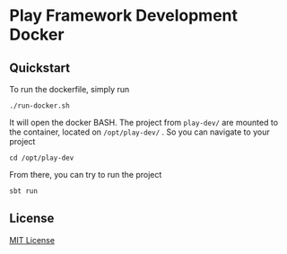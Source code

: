 # Play Framework Development Docker

## Quickstart

To run the dockerfile, simply run

```
./run-docker.sh
```

It will open the docker BASH. The project from `play-dev/` are mounted to the container, located on `/opt/play-dev/` . So you can navigate to your project

```
cd /opt/play-dev
```

From there, you can try to run the project

```
sbt run
```

## License

[MIT License](LICENSE)
